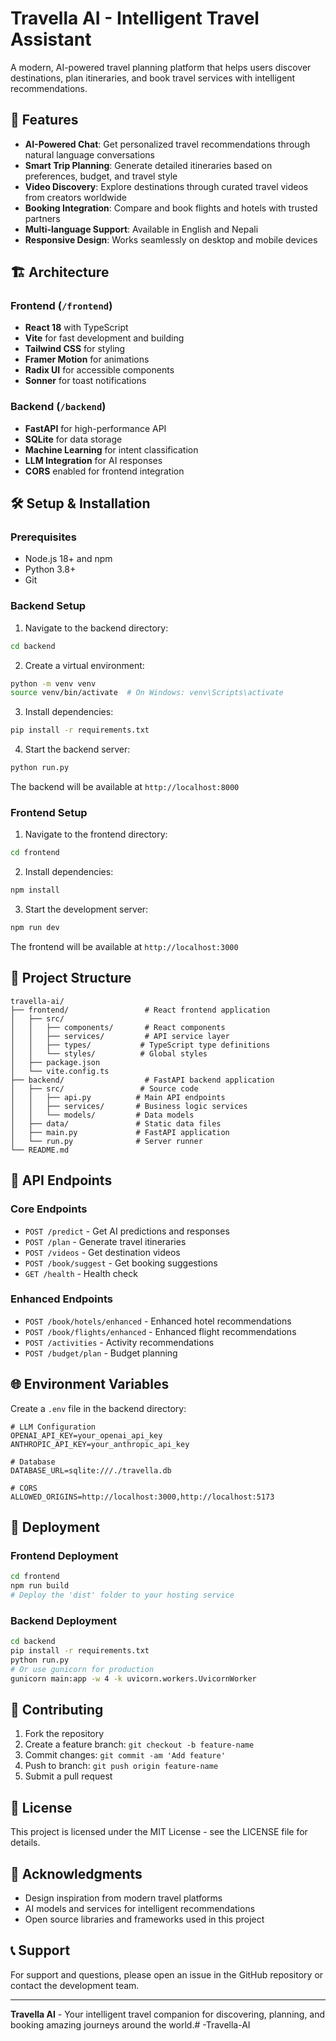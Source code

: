 # Travella AI - Intelligent Travel Assistant

A modern, AI-powered travel planning platform that helps users discover destinations, plan itineraries, and book travel services with intelligent recommendations.

## 🚀 Features

- **AI-Powered Chat**: Get personalized travel recommendations through natural language conversations
- **Smart Trip Planning**: Generate detailed itineraries based on preferences, budget, and travel style
- **Video Discovery**: Explore destinations through curated travel videos from creators worldwide
- **Booking Integration**: Compare and book flights and hotels with trusted partners
- **Multi-language Support**: Available in English and Nepali
- **Responsive Design**: Works seamlessly on desktop and mobile devices

## 🏗️ Architecture

### Frontend (`/frontend`)
- **React 18** with TypeScript
- **Vite** for fast development and building
- **Tailwind CSS** for styling
- **Framer Motion** for animations
- **Radix UI** for accessible components
- **Sonner** for toast notifications

### Backend (`/backend`)
- **FastAPI** for high-performance API
- **SQLite** for data storage
- **Machine Learning** for intent classification
- **LLM Integration** for AI responses
- **CORS** enabled for frontend integration

## 🛠️ Setup & Installation

### Prerequisites
- Node.js 18+ and npm
- Python 3.8+
- Git

### Backend Setup

1. Navigate to the backend directory:
```bash
cd backend
```

2. Create a virtual environment:
```bash
python -m venv venv
source venv/bin/activate  # On Windows: venv\Scripts\activate
```

3. Install dependencies:
```bash
pip install -r requirements.txt
```

4. Start the backend server:
```bash
python run.py
```

The backend will be available at `http://localhost:8000`

### Frontend Setup

1. Navigate to the frontend directory:
```bash
cd frontend
```

2. Install dependencies:
```bash
npm install
```

3. Start the development server:
```bash
npm run dev
```

The frontend will be available at `http://localhost:3000`

## 📁 Project Structure

```
travella-ai/
├── frontend/                 # React frontend application
│   ├── src/
│   │   ├── components/       # React components
│   │   ├── services/         # API service layer
│   │   ├── types/           # TypeScript type definitions
│   │   └── styles/          # Global styles
│   ├── package.json
│   └── vite.config.ts
├── backend/                  # FastAPI backend application
│   ├── src/                 # Source code
│   │   ├── api.py          # Main API endpoints
│   │   ├── services/       # Business logic services
│   │   └── models/         # Data models
│   ├── data/               # Static data files
│   ├── main.py             # FastAPI application
│   └── run.py              # Server runner
└── README.md
```

## 🔧 API Endpoints

### Core Endpoints
- `POST /predict` - Get AI predictions and responses
- `POST /plan` - Generate travel itineraries
- `POST /videos` - Get destination videos
- `POST /book/suggest` - Get booking suggestions
- `GET /health` - Health check

### Enhanced Endpoints
- `POST /book/hotels/enhanced` - Enhanced hotel recommendations
- `POST /book/flights/enhanced` - Enhanced flight recommendations
- `POST /activities` - Activity recommendations
- `POST /budget/plan` - Budget planning

## 🌐 Environment Variables

Create a `.env` file in the backend directory:

```env
# LLM Configuration
OPENAI_API_KEY=your_openai_api_key
ANTHROPIC_API_KEY=your_anthropic_api_key

# Database
DATABASE_URL=sqlite:///./travella.db

# CORS
ALLOWED_ORIGINS=http://localhost:3000,http://localhost:5173
```

## 🚀 Deployment

### Frontend Deployment
```bash
cd frontend
npm run build
# Deploy the 'dist' folder to your hosting service
```

### Backend Deployment
```bash
cd backend
pip install -r requirements.txt
python run.py
# Or use gunicorn for production
gunicorn main:app -w 4 -k uvicorn.workers.UvicornWorker
```

## 🤝 Contributing

1. Fork the repository
2. Create a feature branch: `git checkout -b feature-name`
3. Commit changes: `git commit -am 'Add feature'`
4. Push to branch: `git push origin feature-name`
5. Submit a pull request

## 📄 License

This project is licensed under the MIT License - see the LICENSE file for details.

## 🙏 Acknowledgments

- Design inspiration from modern travel platforms
- AI models and services for intelligent recommendations
- Open source libraries and frameworks used in this project

## 📞 Support

For support and questions, please open an issue in the GitHub repository or contact the development team.

---

**Travella AI** - Your intelligent travel companion for discovering, planning, and booking amazing journeys around the world.# -Travella-AI
